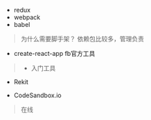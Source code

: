 * redux
* webpack
* babel
> 为什么需要脚手架？  依赖包比较多，管理负责

* create-react-app   fb官方工具
> * 入门工具

* Rekit

* CodeSandbox.io
> 在线 
